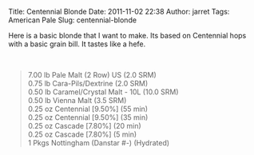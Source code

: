 Title: Centennial Blonde
Date: 2011-11-02 22:38
Author: jarret
Tags: American Pale
Slug: centennial-blonde

Here is a basic blonde that I want to make. Its based on Centennial hops
with a basic grain bill. It tastes like a hefe.

 

> 7.00 lb Pale Malt (2 Row) US (2.0 SRM)  
>  0.75 lb Cara-Pils/Dextrine (2.0 SRM)  
>  0.50 lb Caramel/Crystal Malt - 10L (10.0 SRM)  
>  0.50 lb Vienna Malt (3.5 SRM)  
>  0.25 oz Centennial [9.50%] (55 min)  
>  0.25 oz Centennial [9.50%] (35 min)  
>  0.25 oz Cascade [7.80%] (20 min)  
>  0.25 oz Cascade [7.80%] (5 min)  
>  1 Pkgs Nottingham (Danstar \#-) (Hydrated)

